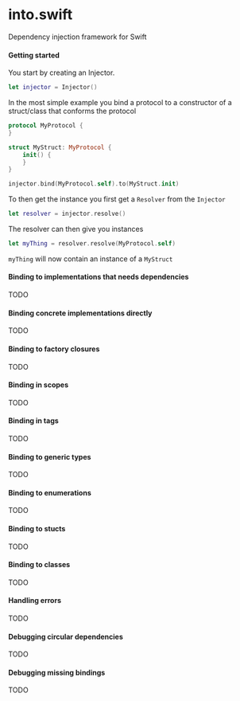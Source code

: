 # into.swift
Dependency injection framework for Swift


#### Getting started

You start by creating an Injector. 

```swift
let injector = Injector()
```

In the most simple example you bind a protocol to a constructor of a struct/class that conforms the protocol

```swift
protocol MyProtocol {
}

struct MyStruct: MyProtocol {
    init() {
    }
}

injector.bind(MyProtocol.self).to(MyStruct.init)

```

To then get the instance you first get a `Resolver` from the `Injector`

```swift
let resolver = injector.resolve()
```

The resolver can then give you instances

```swift
let myThing = resolver.resolve(MyProtocol.self)
```

`myThing` will now contain an instance of a `MyStruct`

#### Binding to implementations that needs dependencies
TODO

#### Binding concrete implementations directly
TODO

#### Binding to factory closures
TODO

#### Binding in scopes
TODO

#### Binding in tags
TODO

#### Binding to generic types
TODO

#### Binding to enumerations
TODO

#### Binding to stucts
TODO

#### Binding to classes
TODO

#### Handling errors
TODO

#### Debugging circular dependencies
TODO

#### Debugging missing bindings
TODO







